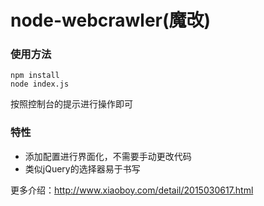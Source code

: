 ﻿# node-webcrawler(魔改)

### 使用方法
```shell
npm install
node index.js
```
按照控制台的提示进行操作即可

### 特性
- 添加配置进行界面化，不需要手动更改代码
- 类似jQuery的选择器易于书写 

更多介绍：http://www.xiaoboy.com/detail/2015030617.html
